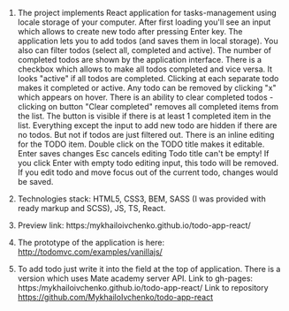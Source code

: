 1. The project implements React application for tasks-management using locale storage of your computer.
After first loading you'll see an input which allows to create new todo after pressing Enter key.
The application lets you to add todos (and saves them in local storage).
You also can filter todos (select all, completed and active). The number of completed todos are shown
by the application interface. There is a checkbox which allows to make all todos completed and vice versa.
It looks "active" if all todos are completed.
Clicking at each separate todo makes it completed or active.
Any todo can be removed by clicking "x" which appears on hover.
There is an ability to clear completed todos - clicking on button "Clear completed" removes all completed items from the list.
The button is visible if there is at least 1 completed item in the list.
Everything except the input to add new todo are hidden if there are no todos. But not if todos are just filtered out.
There is an inline editing for the TODO item. Double click on the TODO title makes it editable.
Enter saves changes
Esc cancels editing
Todo title can't be empty! If you click Enter with empty todo editing input, this todo will be removed.
If you edit todo and move focus out of the current todo, changes would be saved.

2. Technologies stack: HTML5, CSS3, BEM, SASS (I was provided with ready markup and SCSS), JS, TS, React.

3. Preview link: https:/mykhailoivchenko.github.io/todo-app-react/

4. The prototype of the application is here: http://todomvc.com/examples/vanillajs/

5. To add todo just write it into the field at the top of application. There is a version which
uses Mate academy server API. Link to gh-pages: https:/mykhailoivchenko.github.io/todo-app-react/
Link to repository https://github.com/MykhailoIvchenko/todo-app-react
